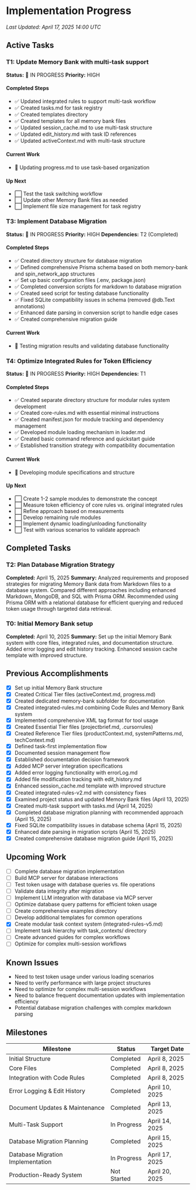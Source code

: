# Implementation Progress

*Last Updated: April 17, 2025 14:00 UTC*

## Active Tasks

### T1: Update Memory Bank with multi-task support
**Status:** 🔄 IN PROGRESS
**Priority:** HIGH

#### Completed Steps
- ✅ Updated integrated rules to support multi-task workflow
- ✅ Created tasks.md for task registry
- ✅ Created templates directory
- ✅ Created templates for all memory bank files
- ✅ Updated session_cache.md to use multi-task structure
- ✅ Updated edit_history.md with task ID references
- ✅ Updated activeContext.md with multi-task structure

#### Current Work
- 🔄 Updating progress.md to use task-based organization

#### Up Next
- ⬜ Test the task switching workflow
- ⬜ Update other Memory Bank files as needed
- ⬜ Implement file size management for task registry

### T3: Implement Database Migration
**Status:** 🔄 IN PROGRESS
**Priority:** HIGH
**Dependencies:** T2 (Completed)

#### Completed Steps
- ✅ Created directory structure for database migration
- ✅ Defined comprehensive Prisma schema based on both memory-bank and spin_network_app structures
- ✅ Set up basic configuration files (.env, package.json)
- ✅ Completed conversion scripts for markdown to database migration
- ✅ Created seed script for testing database functionality
- ✅ Fixed SQLite compatibility issues in schema (removed @db.Text annotations)
- ✅ Enhanced date parsing in conversion script to handle edge cases
- ✅ Created comprehensive migration guide

#### Current Work
- 🔄 Testing migration results and validating database functionality

### T4: Optimize Integrated Rules for Token Efficiency
**Status:** 🔄 IN PROGRESS
**Priority:** HIGH
**Dependencies:** T1

#### Completed Steps
- ✅ Created separate directory structure for modular rules system development
- ✅ Created core-rules.md with essential minimal instructions
- ✅ Created manifest.json for module tracking and dependency management
- ✅ Developed module loading mechanism in loader.md
- ✅ Created basic command reference and quickstart guide
- ✅ Established transition strategy with compatibility documentation

#### Current Work
- 🔄 Developing module specifications and structure

#### Up Next
- ⬜ Create 1-2 sample modules to demonstrate the concept
- ⬜ Measure token efficiency of core rules vs. original integrated rules
- ⬜ Refine approach based on measurements
- ⬜ Develop remaining rule modules
- ⬜ Implement dynamic loading/unloading functionality
- ⬜ Test with various scenarios to validate approach

## Completed Tasks

### T2: Plan Database Migration Strategy
**Completed:** April 15, 2025
**Summary:** Analyzed requirements and proposed strategies for migrating Memory Bank data from Markdown files to a database system. Compared different approaches including enhanced Markdown, MongoDB, and SQL with Prisma ORM. Recommended using Prisma ORM with a relational database for efficient querying and reduced token usage through targeted data retrieval.

### T0: Initial Memory Bank setup
**Completed:** April 10, 2025
**Summary:** Set up the initial Memory Bank system with core files, integrated rules, and documentation structure. Added error logging and edit history tracking. Enhanced session cache template with improved structure.

## Previous Accomplishments
- [x] Set up initial Memory Bank structure
- [x] Created Critical Tier files (activeContext.md, progress.md)
- [x] Created dedicated memory-bank subfolder for documentation
- [x] Created integrated-rules.md combining Code Rules and Memory Bank system
- [x] Implemented comprehensive XML tag format for tool usage
- [x] Created Essential Tier files (projectbrief.md, .cursorrules)
- [x] Created Reference Tier files (productContext.md, systemPatterns.md, techContext.md)
- [x] Defined task-first implementation flow
- [x] Documented session management flow
- [x] Established documentation decision framework
- [x] Added MCP server integration specifications
- [x] Added error logging functionality with errorLog.md
- [x] Added file modification tracking with edit_history.md
- [x] Enhanced session_cache.md template with improved structure
- [x] Created integrated-rules-v2.md with consistency fixes
- [x] Examined project status and updated Memory Bank files (April 13, 2025)
- [x] Created multi-task support with tasks.md (April 14, 2025)
- [x] Completed database migration planning with recommended approach (April 15, 2025)
- [x] Fixed SQLite compatibility issues in database schema (April 15, 2025)
- [x] Enhanced date parsing in migration scripts (April 15, 2025)
- [x] Created comprehensive database migration guide (April 15, 2025)

## Upcoming Work
- [ ] Complete database migration implementation
- [ ] Build MCP server for database interactions
- [ ] Test token usage with database queries vs. file operations
- [ ] Validate data integrity after migration
- [ ] Implement LLM integration with database via MCP server
- [ ] Optimize database query patterns for efficient token usage
- [ ] Create comprehensive examples directory
- [ ] Develop additional templates for common operations
- [x] Create modular task context system (integrated-rules-v5.md)
- [ ] Implement task hierarchy with task_contexts/ directory
- [ ] Create advanced guides for complex workflows
- [ ] Optimize for complex multi-session workflows

## Known Issues
- Need to test token usage under various loading scenarios
- Need to verify performance with large project structures
- Need to optimize for complex multi-session workflows
- Need to balance frequent documentation updates with implementation efficiency
- Potential database migration challenges with complex markdown parsing

## Milestones
| Milestone | Status | Target Date |
|-----------|--------|-------------|
| Initial Structure | Completed | April 8, 2025 |
| Core Files | Completed | April 8, 2025 |
| Integration with Code Rules | Completed | April 8, 2025 |
| Error Logging & Edit History | Completed | April 10, 2025 |
| Document Updates & Maintenance | Completed | April 13, 2025 |
| Multi-Task Support | In Progress | April 14, 2025 |
| Database Migration Planning | Completed | April 15, 2025 |
| Database Migration Implementation | In Progress | April 17, 2025 |
| Production-Ready System | Not Started | April 20, 2025 |
